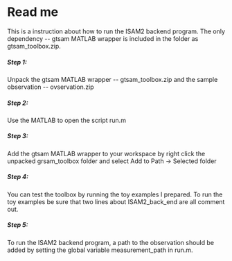 # Read me

This is a instruction about how to run the ISAM2 backend program. The only dependency -- gtsam MATLAB wrapper is included in the folder as gtsam_toolbox.zip. 

##### Step 1:

Unpack the gtsam MATLAB wrapper -- gtsam_toolbox.zip and the sample observation -- ovservation.zip

##### Step 2:

Use the MATLAB to open the script run.m

##### Step 3:

Add the gtsam MATLAB wrapper to your workspace by right click the unpacked grsam_toolbox folder and select Add to Path -> Selected folder

##### Step 4:

You can test the toolbox by running the toy examples I prepared. To run the toy examples be sure that two lines about ISAM2_back_end are all comment out. 

##### Step 5:

To run the ISAM2 backend program, a path to the observation should be added by setting the global variable measurement_path in run.m.